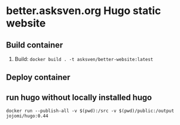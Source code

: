 # better.asksven.org Hugo static website

## Build container

1. Build: `docker build . -t asksven/better-website:latest`
## Deploy container

## run hugo without locally installed hugo

`docker run --publish-all -v $(pwd):/src -v $(pwd)/public:/output jojomi/hugo:0.44`
